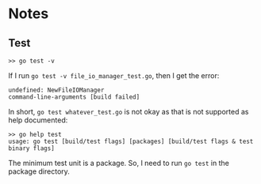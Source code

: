 # Notes

## Test
```
>> go test -v
```

If I run `go test -v file_io_manager_test.go`, then I get the error:
```
undefined: NewFileIOManager
command-line-arguments [build failed]
```

In short, `go test whatever_test.go` is not okay as that is not supported as help documented:
```
>> go help test
usage: go test [build/test flags] [packages] [build/test flags & test binary flags]
```

The minimum test unit is a package. So, I need to run `go test` in the package directory.
